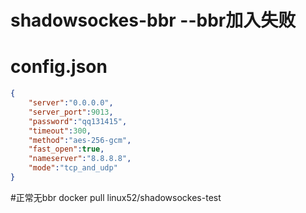 # shadowsockes-bbr  --bbr加入失败
# config.json
```json
{
    "server":"0.0.0.0",
    "server_port":9013,
    "password":"qq131415",
    "timeout":300,
    "method":"aes-256-gcm",
    "fast_open":true,
    "nameserver":"8.8.8.8",
    "mode":"tcp_and_udp"
}
```
#正常无bbr docker pull linux52/shadowsockes-test
